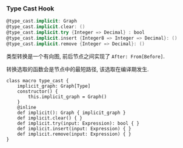 ### Type Cast Hook

```scala
@type_cast.implicit: Graph
@type_cast.implicit.clear: ()
@type_cast.implicit.try {Integer => Decimal} : bool
@type_cast.implicit.insert {Integer8 => Integer => Decimal}: ()
@type_cast.implicit.remove {Integer => Decimal}: ()
```


类型转换是一个有向图, 前后节点之间实现了 `After: From[Before]`.

转换选取的函数会是节点中的最短路径, 该选取在编译期发生.

```
class macro type_cast {
    implicit_graph: Graph[Type]
    constructor() {
        this.implicit_graph = Graph()
    }
    @inline
    def implicit(): Graph { implicit_graph }
    def implicit.clear() { }
    def implicit.try(input: Expression): bool { }
    def implicit.insert(input: Expression) { }
    def implicit.remove(input: Expression) { }
}
```
